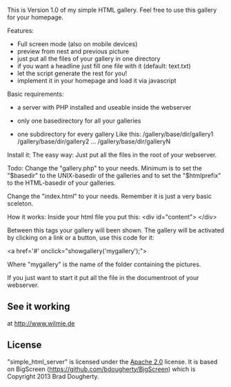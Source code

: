This is Version 1.0 of my simple HTML gallery. 
Feel free to use this gallery for your homepage.

Features:
- Full screen mode (also on mobile devices)
- preview from nest and previous picture
- just put all the files of your gallery in one directory
- if you want a headline just fill one file with it (default: text.txt)
- let the script generate the rest for you!
- implement it in your homepage and load it via javascript

Basic requirements:
- a server with PHP installed and useable inside the webserver

- only one basedirectory for all your galleries
- one subdirectory for every gallery
Like this:
 /gallery/base/dir/gallery1
 /gallery/base/dir/gallery2
 ...
 /gallery/base/dir/galleryN

Install it:
The easy way: Just put all the files in the root of your webserver.
 
Todo:
Change the "gallery.php" to your needs.
Minimum is to set the "$basedir" to the UNIX-basedir of the galleries and to set the "$htmlprefix" to the HTML-basedir of your galleries.

Change the "index.html" to your needs.
Remember it is just a very basic sceleton.

How it works:
Inside your html file you put this:
&lt;div id="content"&gt;
&lt;/div&gt;

Between this tags your gallery will been shown.
The gallery will be activated by clicking on a link or a button, use this code for it:

&lt;a href='#' onclick="showgallery('mygallery');"&gt;

Where "mygallery" is the name of the folder containing the pictures.

If you just want to start it put all the file in the documentroot of your webserver.

## See it working

at http://www.wilmie.de

## License

"simple_html_server" is licensed under the [Apache 2.0](http://www.apache.org/licenses/LICENSE-2.0) license. 
It is based on BigScreen (https://github.com/bdougherty/BigScreen) which is 
Copyright 2013 Brad Dougherty.